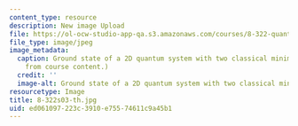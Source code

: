 ```yaml
---
content_type: resource
description: New image Upload
file: https://ol-ocw-studio-app-qa.s3.amazonaws.com/courses/8-322-quantum-theory-ii-spring-2003/ed061097223c3910e75574611c9a45b1_8-322s03-th.jpg
file_type: image/jpeg
image_metadata:
  caption: Ground state of a 2D quantum system with two classical minima. (Image adapted
    from course content.)
  credit: ''
  image-alt: Ground state of a 2D quantum system with two classical minima.
resourcetype: Image
title: 8-322s03-th.jpg
uid: ed061097-223c-3910-e755-74611c9a45b1
---
```

